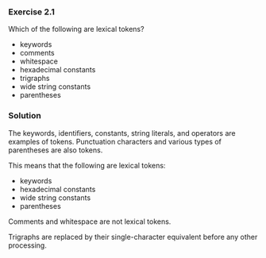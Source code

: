 ### Exercise 2.1  

Which of the following are lexical tokens?  

 - keywords  
 - comments  
 - whitespace  
 - hexadecimal constants  
 - trigraphs  
 - wide string constants  
 - parentheses  

### Solution  

The keywords, identifiers, constants, string literals, and operators are examples of tokens. Punctuation characters and various types of parentheses are also tokens.  

This means that the following are lexical tokens:  

- keywords 
- hexadecimal constants  
- wide string constants  
- parentheses  

Comments and whitespace are not lexical tokens.  

Trigraphs are replaced by their single-character equivalent before any other processing.  
